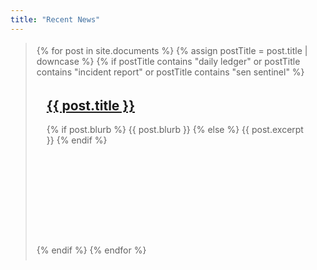 ```yaml
---
title: "Recent News"
---
```


<blockquote style="min-height: 256px; padding: 4px 16px 8px 16px;">
{% for post in site.documents %}
  {% assign postTitle = post.title | downcase %}
  {% if postTitle contains "daily ledger" or postTitle contains "incident report" or  postTitle contains "sen sentinel" %}
    <div style="min-height: 256px; padding: 4px 16px 8px 16px; overflow: hidden;">
    <a href="/sen{{ post.url }}"><h2 style="font-style: normal;">{{ post.title }}</h2></a>
    {% if post.blurb %}
        {{ post.blurb }}
    {% else %}
        {{ post.excerpt }}
    {% endif %}
    </div>
  {% endif %}
{% endfor %}
</blockquote>